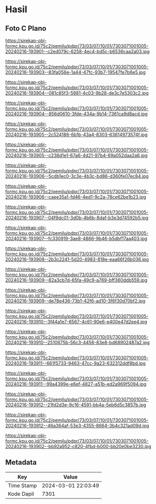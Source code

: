 # Hasil

## Foto C Plano

https://sirekap-obj-formc.kpu.go.id/75c2/pemilu/pdpr/73/03/07/10/01/7303071001005-20240216-193901--c2ed079c-6258-4ec4-bd5c-b6536caa2a03.jpg

https://sirekap-obj-formc.kpu.go.id/75c2/pemilu/pdpr/73/03/07/10/01/7303071001005-20240216-193903--83fa056e-1a44-47fc-93b7-19547fe7b6e5.jpg

https://sirekap-obj-formc.kpu.go.id/75c2/pemilu/pdpr/73/03/07/10/01/7303071001005-20240216-193904--081c85f3-5981-4c03-9b28-de3c7e5303c2.jpg

https://sirekap-obj-formc.kpu.go.id/75c2/pemilu/pdpr/73/03/07/10/01/7303071001005-20240216-193904--856d0610-3fde-434a-9b14-7361ca9d8acd.jpg

https://sirekap-obj-formc.kpu.go.id/75c2/pemilu/pdpr/73/03/07/10/01/7303071001005-20240216-193905--2c524186-6b1b-43a4-8303-63614973574f.jpg

https://sirekap-obj-formc.kpu.go.id/75c2/pemilu/pdpr/73/03/07/10/01/7303071001005-20240216-193905--c238d1e1-67a6-4d21-97b4-69a052daa2a6.jpg

https://sirekap-obj-formc.kpu.go.id/75c2/pemilu/pdpr/73/03/07/10/01/7303071001005-20240216-193906--5cdb1ec0-3c3e-4b3c-bd86-d360fe07ec84.jpg

https://sirekap-obj-formc.kpu.go.id/75c2/pemilu/pdpr/73/03/07/10/01/7303071001005-20240216-193906--caee35a1-fd46-4ed1-9c2a-78ce62be1b23.jpg

https://sirekap-obj-formc.kpu.go.id/75c2/pemilu/pdpr/73/03/07/10/01/7303071001005-20240216-193907--04f9dc01-3d0b-4b6b-8daf-b3e3d74592b5.jpg

https://sirekap-obj-formc.kpu.go.id/75c2/pemilu/pdpr/73/03/07/10/01/7303071001005-20240216-193907--fc330919-3ae8-4866-9b46-b5dbf17aa403.jpg

https://sirekap-obj-formc.kpu.go.id/75c2/pemilu/pdpr/73/03/07/10/01/7303071001005-20240216-193908--2b3c2241-5d20-4983-818e-eaa66f26b036.jpg

https://sirekap-obj-formc.kpu.go.id/75c2/pemilu/pdpr/73/03/07/10/01/7303071001005-20240216-193909--82a3cb7d-65fa-49c9-a769-bff360ddb559.jpg

https://sirekap-obj-formc.kpu.go.id/75c2/pemilu/pdpr/73/03/07/10/01/7303071001005-20240216-193909--de78e436-73b1-42f6-ad10-3f6f30d70bf2.jpg

https://sirekap-obj-formc.kpu.go.id/75c2/pemilu/pdpr/73/03/07/10/01/7303071001005-20240216-193910--3f44a1e7-6567-4c61-90e6-e400e47d2ee4.jpg

https://sirekap-obj-formc.kpu.go.id/75c2/pemilu/pdpr/73/03/07/10/01/7303071001005-20240216-193910--2510675b-56c3-4456-83e8-bd68902487a2.jpg

https://sirekap-obj-formc.kpu.go.id/75c2/pemilu/pdpr/73/03/07/10/01/7303071001005-20240216-193911--661f5733-9463-47cc-9a23-632312ddf8bd.jpg

https://sirekap-obj-formc.kpu.go.id/75c2/pemilu/pdpr/73/03/07/10/01/7303071001005-20240216-193911--99a4399e-e6ef-4827-a51b-ed2a969f5094.jpg

https://sirekap-obj-formc.kpu.go.id/75c2/pemilu/pdpr/73/03/07/10/01/7303071001005-20240216-193912--21fd2d3e-9c16-4591-bb4a-5eb6d5c3857b.jpg

https://sirekap-obj-formc.kpu.go.id/75c2/pemilu/pdpr/73/03/07/10/01/7303071001005-20240216-193912--46a364af-53e3-4355-8664-3b4c321ad09d.jpg

https://sirekap-obj-formc.kpu.go.id/75c2/pemilu/pdpr/73/03/07/10/01/7303071001005-20240216-193902--bb92a952-c820-4fbd-b000-bb20e0be3230.jpg


## Metadata

| Key        | Value               |
| ---------- | ------------------- |
| Time Stamp | 2024-03-01 22:03:49 |
| Kode Dapil | 7301                |



